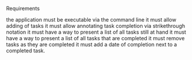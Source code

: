 Requirements

the application must be executable via the command line
it must allow adding of tasks 
it must allow annotating task completion via strikethrough notation
it must have a way to present a list of all tasks still at hand
it must have a way to present a list of all tasks that are completed
it must remove tasks as they are completed
it must add a date of completion next to a completed task.
